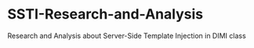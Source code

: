 # SSTI-Research-and-Analysis
Research and Analysis about Server-Side Template Injection in DIMI class
